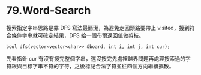 # 79.Word-Search

搜索指定字串思路是靠 DFS 寫法最簡潔，為避免走回頭路要帶上 visited，搜到符合條件字串就可確定結果，DFS 給一個布爾返回值做剪枝。

```
bool dfs(vector<vector<char>> &board, int i, int j, int cur);
```

先看指針 cur 有沒有搜完整個字串，還沒搜完先處裡越界問題再處理搜索過的字符跟與目標字串不符的字符，之後標記合法字符並往四個方向繼續擴散。
